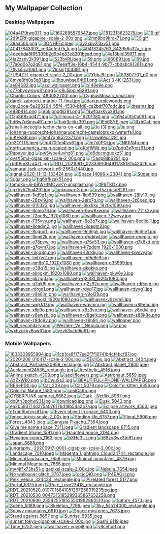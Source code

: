 ## My Wallpaper Collection
### Desktop Wallpapers

[![04a4l79twg371.jpg](https://raw.githubusercontent.com/ropapermaker/Wallpapers/master/thumbnails/04a4l79twg371.jpg)](https://raw.githubusercontent.com/ropapermaker/Wallpapers/master/papes/04a4l79twg371.jpg)
[![1602895579547.jpeg](https://raw.githubusercontent.com/ropapermaker/Wallpapers/master/thumbnails/1602895579547.jpeg)](https://raw.githubusercontent.com/ropapermaker/Wallpapers/master/papes/1602895579547.jpeg)
[![1612313823275.jpg](https://raw.githubusercontent.com/ropapermaker/Wallpapers/master/thumbnails/1612313823275.jpg)](https://raw.githubusercontent.com/ropapermaker/Wallpapers/master/papes/1612313823275.jpg)
[![19.gif](https://raw.githubusercontent.com/ropapermaker/Wallpapers/master/thumbnails/19.gif)](https://raw.githubusercontent.com/ropapermaker/Wallpapers/master/papes/19.gif)
[![2d9tERf-gigapixel-scale-2_00x.png](https://raw.githubusercontent.com/ropapermaker/Wallpapers/master/thumbnails/2d9tERf-gigapixel-scale-2_00x.png)](https://raw.githubusercontent.com/ropapermaker/Wallpapers/master/papes/2d9tERf-gigapixel-scale-2_00x.png)
[![2mn8bo9krcx71.png](https://raw.githubusercontent.com/ropapermaker/Wallpapers/master/thumbnails/2mn8bo9krcx71.png)](https://raw.githubusercontent.com/ropapermaker/Wallpapers/master/papes/2mn8bo9krcx71.png)
[![30.gif](https://raw.githubusercontent.com/ropapermaker/Wallpapers/master/thumbnails/30.gif)](https://raw.githubusercontent.com/ropapermaker/Wallpapers/master/papes/30.gif)
[![38aa50b.png](https://raw.githubusercontent.com/ropapermaker/Wallpapers/master/thumbnails/38aa50b.png)](https://raw.githubusercontent.com/ropapermaker/Wallpapers/master/papes/38aa50b.png)
[![3ONHFEd.jpeg](https://raw.githubusercontent.com/ropapermaker/Wallpapers/master/thumbnails/3ONHFEd.jpeg)](https://raw.githubusercontent.com/ropapermaker/Wallpapers/master/papes/3ONHFEd.jpeg)
[![3y2xpy2i0xy51.png](https://raw.githubusercontent.com/ropapermaker/Wallpapers/master/thumbnails/3y2xpy2i0xy51.png)](https://raw.githubusercontent.com/ropapermaker/Wallpapers/master/papes/3y2xpy2i0xy51.png)
[![40417843303_ce34efed75_k.jpg](https://raw.githubusercontent.com/ropapermaker/Wallpapers/master/thumbnails/40417843303_ce34efed75_k.jpg)](https://raw.githubusercontent.com/ropapermaker/Wallpapers/master/papes/40417843303_ce34efed75_k.jpg)
[![40418245763_842956a32a_k.jpg](https://raw.githubusercontent.com/ropapermaker/Wallpapers/master/thumbnails/40418245763_842956a32a_k.jpg)](https://raw.githubusercontent.com/ropapermaker/Wallpapers/master/papes/40418245763_842956a32a_k.jpg)
[![4deebda8f65309b2d9b4e83c8201bead.png](https://raw.githubusercontent.com/ropapermaker/Wallpapers/master/thumbnails/4deebda8f65309b2d9b4e83c8201bead.png)](https://raw.githubusercontent.com/ropapermaker/Wallpapers/master/papes/4deebda8f65309b2d9b4e83c8201bead.png)
[![4e13bjpl39971.png](https://raw.githubusercontent.com/ropapermaker/Wallpapers/master/thumbnails/4e13bjpl39971.png)](https://raw.githubusercontent.com/ropapermaker/Wallpapers/master/papes/4e13bjpl39971.png)
[![4la2zznv3k391.jpg](https://raw.githubusercontent.com/ropapermaker/Wallpapers/master/thumbnails/4la2zznv3k391.jpg)](https://raw.githubusercontent.com/ropapermaker/Wallpapers/master/papes/4la2zznv3k391.jpg)
[![523bvRl.jpeg](https://raw.githubusercontent.com/ropapermaker/Wallpapers/master/thumbnails/523bvRl.jpeg)](https://raw.githubusercontent.com/ropapermaker/Wallpapers/master/papes/523bvRl.jpeg)
[![59.png](https://raw.githubusercontent.com/ropapermaker/Wallpapers/master/thumbnails/59.png)](https://raw.githubusercontent.com/ropapermaker/Wallpapers/master/papes/59.png)
[![660691.jpg](https://raw.githubusercontent.com/ropapermaker/Wallpapers/master/thumbnails/660691.jpg)](https://raw.githubusercontent.com/ropapermaker/Wallpapers/master/papes/660691.jpg)
[![69.jpg](https://raw.githubusercontent.com/ropapermaker/Wallpapers/master/thumbnails/69.jpg)](https://raw.githubusercontent.com/ropapermaker/Wallpapers/master/papes/69.jpg)
[![77a6q0o7g2q81.png](https://raw.githubusercontent.com/ropapermaker/Wallpapers/master/thumbnails/77a6q0o7g2q81.png)](https://raw.githubusercontent.com/ropapermaker/Wallpapers/master/papes/77a6q0o7g2q81.png)
[![7eeaff3e-16b4-4544-9b77-cbdabc61361a.png](https://raw.githubusercontent.com/ropapermaker/Wallpapers/master/thumbnails/7eeaff3e-16b4-4544-9b77-cbdabc61361a.png)](https://raw.githubusercontent.com/ropapermaker/Wallpapers/master/papes/7eeaff3e-16b4-4544-9b77-cbdabc61361a.png)
[![7flyki5ca1061.png](https://raw.githubusercontent.com/ropapermaker/Wallpapers/master/thumbnails/7flyki5ca1061.png)](https://raw.githubusercontent.com/ropapermaker/Wallpapers/master/papes/7flyki5ca1061.png)
[![7lnsnj1104391.jpg](https://raw.githubusercontent.com/ropapermaker/Wallpapers/master/thumbnails/7lnsnj1104391.jpg)](https://raw.githubusercontent.com/ropapermaker/Wallpapers/master/papes/7lnsnj1104391.jpg)
[![7US4Z7f-gigapixel-scale-2_00x.jpg](https://raw.githubusercontent.com/ropapermaker/Wallpapers/master/thumbnails/7US4Z7f-gigapixel-scale-2_00x.jpg)](https://raw.githubusercontent.com/ropapermaker/Wallpapers/master/papes/7US4Z7f-gigapixel-scale-2_00x.jpg)
[![7YbbJ8f.png](https://raw.githubusercontent.com/ropapermaker/Wallpapers/master/thumbnails/7YbbJ8f.png)](https://raw.githubusercontent.com/ropapermaker/Wallpapers/master/papes/7YbbJ8f.png)
[![83807701_p0.png](https://raw.githubusercontent.com/ropapermaker/Wallpapers/master/thumbnails/83807701_p0.png)](https://raw.githubusercontent.com/ropapermaker/Wallpapers/master/papes/83807701_p0.png)
[![8mve8fn0s3q81.jpg](https://raw.githubusercontent.com/ropapermaker/Wallpapers/master/thumbnails/8mve8fn0s3q81.jpg)](https://raw.githubusercontent.com/ropapermaker/Wallpapers/master/papes/8mve8fn0s3q81.jpg)
[![8tquwbse64t61.png](https://raw.githubusercontent.com/ropapermaker/Wallpapers/master/thumbnails/8tquwbse64t61.png)](https://raw.githubusercontent.com/ropapermaker/Wallpapers/master/papes/8tquwbse64t61.png)
[![Act 3 4K (263).jpg](https://raw.githubusercontent.com/ropapermaker/Wallpapers/master/thumbnails/Act%203%204K%20(263).jpg)](https://raw.githubusercontent.com/ropapermaker/Wallpapers/master/papes/Act%203%204K%20(263).jpg)
[![ae84682.jpg](https://raw.githubusercontent.com/ropapermaker/Wallpapers/master/thumbnails/ae84682.jpg)](https://raw.githubusercontent.com/ropapermaker/Wallpapers/master/papes/ae84682.jpg)
[![asciiwallpaper.png](https://raw.githubusercontent.com/ropapermaker/Wallpapers/master/thumbnails/asciiwallpaper.png)](https://raw.githubusercontent.com/ropapermaker/Wallpapers/master/papes/asciiwallpaper.png)
[![b148e9e.png](https://raw.githubusercontent.com/ropapermaker/Wallpapers/master/thumbnails/b148e9e.png)](https://raw.githubusercontent.com/ropapermaker/Wallpapers/master/papes/b148e9e.png)
[![c77obvgwswp81.png](https://raw.githubusercontent.com/ropapermaker/Wallpapers/master/thumbnails/c77obvgwswp81.png)](https://raw.githubusercontent.com/ropapermaker/Wallpapers/master/papes/c77obvgwswp81.png)
[![c9u5jpple8291.png](https://raw.githubusercontent.com/ropapermaker/Wallpapers/master/thumbnails/c9u5jpple8291.png)](https://raw.githubusercontent.com/ropapermaker/Wallpapers/master/papes/c9u5jpple8291.png)
[![Chaotic Colors [4800X2700].png](https://raw.githubusercontent.com/ropapermaker/Wallpapers/master/thumbnails/Chaotic%20Colors%20[4800X2700].png)](https://raw.githubusercontent.com/ropapermaker/Wallpapers/master/papes/Chaotic%20Colors%20[4800X2700].png)
[![CygnusMosaic_small.jpg](https://raw.githubusercontent.com/ropapermaker/Wallpapers/master/thumbnails/CygnusMosaic_small.jpg)](https://raw.githubusercontent.com/ropapermaker/Wallpapers/master/papes/CygnusMosaic_small.jpg)
[![darek-zabrocki-marine-11-final.jpg](https://raw.githubusercontent.com/ropapermaker/Wallpapers/master/thumbnails/darek-zabrocki-marine-11-final.jpg)](https://raw.githubusercontent.com/ropapermaker/Wallpapers/master/papes/darek-zabrocki-marine-11-final.jpg)
[![darkpurplewoods.png](https://raw.githubusercontent.com/ropapermaker/Wallpapers/master/thumbnails/darkpurplewoods.png)](https://raw.githubusercontent.com/ropapermaker/Wallpapers/master/papes/darkpurplewoods.png)
[![deu2ooa-5e293294-55f4-4530-bfd8-ca2bdf707cdc.jpg](https://raw.githubusercontent.com/ropapermaker/Wallpapers/master/thumbnails/deu2ooa-5e293294-55f4-4530-bfd8-ca2bdf707cdc.jpg)](https://raw.githubusercontent.com/ropapermaker/Wallpapers/master/papes/deu2ooa-5e293294-55f4-4530-bfd8-ca2bdf707cdc.jpg)
[![dreams.jpg](https://raw.githubusercontent.com/ropapermaker/Wallpapers/master/thumbnails/dreams.jpg)](https://raw.githubusercontent.com/ropapermaker/Wallpapers/master/papes/dreams.jpg)
[![e93b414.png](https://raw.githubusercontent.com/ropapermaker/Wallpapers/master/thumbnails/e93b414.png)](https://raw.githubusercontent.com/ropapermaker/Wallpapers/master/papes/e93b414.png)
[![ebkjbngdlj291.png](https://raw.githubusercontent.com/ropapermaker/Wallpapers/master/thumbnails/ebkjbngdlj291.png)](https://raw.githubusercontent.com/ropapermaker/Wallpapers/master/papes/ebkjbngdlj291.png)
[![f4wfqaxkybz81.jpg](https://raw.githubusercontent.com/ropapermaker/Wallpapers/master/thumbnails/f4wfqaxkybz81.jpg)](https://raw.githubusercontent.com/ropapermaker/Wallpapers/master/papes/f4wfqaxkybz81.jpg)
[![ffzp868xud471.jpg](https://raw.githubusercontent.com/ropapermaker/Wallpapers/master/thumbnails/ffzp868xud471.jpg)](https://raw.githubusercontent.com/ropapermaker/Wallpapers/master/papes/ffzp868xud471.jpg)
[![full-moon-4-19201080.png](https://raw.githubusercontent.com/ropapermaker/Wallpapers/master/thumbnails/full-moon-4-19201080.png)](https://raw.githubusercontent.com/ropapermaker/Wallpapers/master/papes/full-moon-4-19201080.png)
[![h9j4u0t50a091.png](https://raw.githubusercontent.com/ropapermaker/Wallpapers/master/thumbnails/h9j4u0t50a091.png)](https://raw.githubusercontent.com/ropapermaker/Wallpapers/master/papes/h9j4u0t50a091.png)
[![hd6w7c6mrs491.png](https://raw.githubusercontent.com/ropapermaker/Wallpapers/master/thumbnails/hd6w7c6mrs491.png)](https://raw.githubusercontent.com/ropapermaker/Wallpapers/master/papes/hd6w7c6mrs491.png)
[![hujr3cjjkz391.png](https://raw.githubusercontent.com/ropapermaker/Wallpapers/master/thumbnails/hujr3cjjkz391.png)](https://raw.githubusercontent.com/ropapermaker/Wallpapers/master/papes/hujr3cjjkz391.png)
[![IEn6SYE.jpeg](https://raw.githubusercontent.com/ropapermaker/Wallpapers/master/thumbnails/IEn6SYE.jpeg)](https://raw.githubusercontent.com/ropapermaker/Wallpapers/master/papes/IEn6SYE.jpeg)
[![IRxhCaf.jpeg](https://raw.githubusercontent.com/ropapermaker/Wallpapers/master/thumbnails/IRxhCaf.jpeg)](https://raw.githubusercontent.com/ropapermaker/Wallpapers/master/papes/IRxhCaf.jpeg)
[![ismail-inceoglu-technicians-on-call.jpg](https://raw.githubusercontent.com/ropapermaker/Wallpapers/master/thumbnails/ismail-inceoglu-technicians-on-call.jpg)](https://raw.githubusercontent.com/ropapermaker/Wallpapers/master/papes/ismail-inceoglu-technicians-on-call.jpg)
[![iu (3).png](https://raw.githubusercontent.com/ropapermaker/Wallpapers/master/thumbnails/iu%20(3).png)](https://raw.githubusercontent.com/ropapermaker/Wallpapers/master/papes/iu%20(3).png)
[![iu.png](https://raw.githubusercontent.com/ropapermaker/Wallpapers/master/thumbnails/iu.png)](https://raw.githubusercontent.com/ropapermaker/Wallpapers/master/papes/iu.png)
[![johanna-rupprecht-johannarupprecht-castelobruxo-waterfall.jpg](https://raw.githubusercontent.com/ropapermaker/Wallpapers/master/thumbnails/johanna-rupprecht-johannarupprecht-castelobruxo-waterfall.jpg)](https://raw.githubusercontent.com/ropapermaker/Wallpapers/master/papes/johanna-rupprecht-johannarupprecht-castelobruxo-waterfall.jpg)
[![juKHsSB.png](https://raw.githubusercontent.com/ropapermaker/Wallpapers/master/thumbnails/juKHsSB.png)](https://raw.githubusercontent.com/ropapermaker/Wallpapers/master/papes/juKHsSB.png)
[![lm47qn852z371.png](https://raw.githubusercontent.com/ropapermaker/Wallpapers/master/thumbnails/lm47qn852z371.png)](https://raw.githubusercontent.com/ropapermaker/Wallpapers/master/papes/lm47qn852z371.png)
[![lshw69icslz81.jpg](https://raw.githubusercontent.com/ropapermaker/Wallpapers/master/thumbnails/lshw69icslz81.jpg)](https://raw.githubusercontent.com/ropapermaker/Wallpapers/master/papes/lshw69icslz81.jpg)
[![m3O1fT5.jpeg](https://raw.githubusercontent.com/ropapermaker/Wallpapers/master/thumbnails/m3O1fT5.jpeg)](https://raw.githubusercontent.com/ropapermaker/Wallpapers/master/papes/m3O1fT5.jpeg)
[![m470ifm4lvv61.jpg](https://raw.githubusercontent.com/ropapermaker/Wallpapers/master/thumbnails/m470ifm4lvv61.jpg)](https://raw.githubusercontent.com/ropapermaker/Wallpapers/master/papes/m470ifm4lvv61.jpg)
[![m7x0PQj.jpg](https://raw.githubusercontent.com/ropapermaker/Wallpapers/master/thumbnails/m7x0PQj.jpg)](https://raw.githubusercontent.com/ropapermaker/Wallpapers/master/papes/m7x0PQj.jpg)
[![NKfIN4p.png](https://raw.githubusercontent.com/ropapermaker/Wallpapers/master/thumbnails/NKfIN4p.png)](https://raw.githubusercontent.com/ropapermaker/Wallpapers/master/papes/NKfIN4p.png)
[![north_america_main-scaled.jpg](https://raw.githubusercontent.com/ropapermaker/Wallpapers/master/thumbnails/north_america_main-scaled.jpg)](https://raw.githubusercontent.com/ropapermaker/Wallpapers/master/papes/north_america_main-scaled.jpg)
[![oKofWWr.jpg](https://raw.githubusercontent.com/ropapermaker/Wallpapers/master/thumbnails/oKofWWr.jpg)](https://raw.githubusercontent.com/ropapermaker/Wallpapers/master/papes/oKofWWr.jpg)
[![p7pdp3y7gcz51.png](https://raw.githubusercontent.com/ropapermaker/Wallpapers/master/thumbnails/p7pdp3y7gcz51.png)](https://raw.githubusercontent.com/ropapermaker/Wallpapers/master/papes/p7pdp3y7gcz51.png)
[![Papaver.jpg](https://raw.githubusercontent.com/ropapermaker/Wallpapers/master/thumbnails/Papaver.jpg)](https://raw.githubusercontent.com/ropapermaker/Wallpapers/master/papes/Papaver.jpg)
[![pw5wbe4uvhz81.png](https://raw.githubusercontent.com/ropapermaker/Wallpapers/master/thumbnails/pw5wbe4uvhz81.png)](https://raw.githubusercontent.com/ropapermaker/Wallpapers/master/papes/pw5wbe4uvhz81.png)
[![q6docmgudxz51.jpg](https://raw.githubusercontent.com/ropapermaker/Wallpapers/master/thumbnails/q6docmgudxz51.jpg)](https://raw.githubusercontent.com/ropapermaker/Wallpapers/master/papes/q6docmgudxz51.jpg)
[![qvsX5mJ-gigapixel-scale-2_00x.png](https://raw.githubusercontent.com/ropapermaker/Wallpapers/master/thumbnails/qvsX5mJ-gigapixel-scale-2_00x.png)](https://raw.githubusercontent.com/ropapermaker/Wallpapers/master/papes/qvsX5mJ-gigapixel-scale-2_00x.png)
[![r5adp8ilb6291.jpg](https://raw.githubusercontent.com/ropapermaker/Wallpapers/master/thumbnails/r5adp8ilb6291.jpg)](https://raw.githubusercontent.com/ropapermaker/Wallpapers/master/papes/r5adp8ilb6291.jpg)
[![rb6f8m3fzd471.jpg](https://raw.githubusercontent.com/ropapermaker/Wallpapers/master/thumbnails/rb6f8m3fzd471.jpg)](https://raw.githubusercontent.com/ropapermaker/Wallpapers/master/papes/rb6f8m3fzd471.jpg)
[![RDT_20210917_0233391064611785181542426.png](https://raw.githubusercontent.com/ropapermaker/Wallpapers/master/thumbnails/RDT_20210917_0233391064611785181542426.png)](https://raw.githubusercontent.com/ropapermaker/Wallpapers/master/papes/RDT_20210917_0233391064611785181542426.png)
[![samurai-jack-artwork-n6-2560x1440.jpg](https://raw.githubusercontent.com/ropapermaker/Wallpapers/master/thumbnails/samurai-jack-artwork-n6-2560x1440.jpg)](https://raw.githubusercontent.com/ropapermaker/Wallpapers/master/papes/samurai-jack-artwork-n6-2560x1440.jpg)
[![signal-2020-11-13-133424.png](https://raw.githubusercontent.com/ropapermaker/Wallpapers/master/thumbnails/signal-2020-11-13-133424.png)](https://raw.githubusercontent.com/ropapermaker/Wallpapers/master/papes/signal-2020-11-13-133424.png)
[![Space [4096 x 2304].png](https://raw.githubusercontent.com/ropapermaker/Wallpapers/master/thumbnails/Space%20[4096%20x%202304].png)](https://raw.githubusercontent.com/ropapermaker/Wallpapers/master/papes/Space%20[4096%20x%202304].png)
[![Sugar.jpg](https://raw.githubusercontent.com/ropapermaker/Wallpapers/master/thumbnails/Sugar.jpg)](https://raw.githubusercontent.com/ropapermaker/Wallpapers/master/papes/Sugar.jpg)
[![Sugar.png](https://raw.githubusercontent.com/ropapermaker/Wallpapers/master/thumbnails/Sugar.png)](https://raw.githubusercontent.com/ropapermaker/Wallpapers/master/papes/Sugar.png)
[![tlq6lrfkzak51.png](https://raw.githubusercontent.com/ropapermaker/Wallpapers/master/thumbnails/tlq6lrfkzak51.png)](https://raw.githubusercontent.com/ropapermaker/Wallpapers/master/papes/tlq6lrfkzak51.png)
[![tomoko-uji-bBWHtMOvxKY-unsplash.jpg](https://raw.githubusercontent.com/ropapermaker/Wallpapers/master/thumbnails/tomoko-uji-bBWHtMOvxKY-unsplash.jpg)](https://raw.githubusercontent.com/ropapermaker/Wallpapers/master/papes/tomoko-uji-bBWHtMOvxKY-unsplash.jpg)
[![tP9TKDx.png](https://raw.githubusercontent.com/ropapermaker/Wallpapers/master/thumbnails/tP9TKDx.png)](https://raw.githubusercontent.com/ropapermaker/Wallpapers/master/papes/tP9TKDx.png)
[![ug7hy525o4291.jpg](https://raw.githubusercontent.com/ropapermaker/Wallpapers/master/thumbnails/ug7hy525o4291.jpg)](https://raw.githubusercontent.com/ropapermaker/Wallpapers/master/papes/ug7hy525o4291.jpg)
[![unknown-3.png](https://raw.githubusercontent.com/ropapermaker/Wallpapers/master/thumbnails/unknown-3.png)](https://raw.githubusercontent.com/ropapermaker/Wallpapers/master/papes/unknown-3.png)
[![uyf5zxmsd8291.jpg](https://raw.githubusercontent.com/ropapermaker/Wallpapers/master/thumbnails/uyf5zxmsd8291.jpg)](https://raw.githubusercontent.com/ropapermaker/Wallpapers/master/papes/uyf5zxmsd8291.jpg)
[![wallhaven-1kd9g1.jpg](https://raw.githubusercontent.com/ropapermaker/Wallpapers/master/thumbnails/wallhaven-1kd9g1.jpg)](https://raw.githubusercontent.com/ropapermaker/Wallpapers/master/papes/wallhaven-1kd9g1.jpg)
[![wallhaven-1kp539.png](https://raw.githubusercontent.com/ropapermaker/Wallpapers/master/thumbnails/wallhaven-1kp539.png)](https://raw.githubusercontent.com/ropapermaker/Wallpapers/master/papes/wallhaven-1kp539.png)
[![wallhaven-28ly19.jpg](https://raw.githubusercontent.com/ropapermaker/Wallpapers/master/thumbnails/wallhaven-28ly19.jpg)](https://raw.githubusercontent.com/ropapermaker/Wallpapers/master/papes/wallhaven-28ly19.jpg)
[![wallhaven-28zyl9.jpg](https://raw.githubusercontent.com/ropapermaker/Wallpapers/master/thumbnails/wallhaven-28zyl9.jpg)](https://raw.githubusercontent.com/ropapermaker/Wallpapers/master/papes/wallhaven-28zyl9.jpg)
[![wallhaven-2ero7g.jpg](https://raw.githubusercontent.com/ropapermaker/Wallpapers/master/thumbnails/wallhaven-2ero7g.jpg)](https://raw.githubusercontent.com/ropapermaker/Wallpapers/master/papes/wallhaven-2ero7g.jpg)
[![wallhaven-3z6ped.jpg](https://raw.githubusercontent.com/ropapermaker/Wallpapers/master/thumbnails/wallhaven-3z6ped.jpg)](https://raw.githubusercontent.com/ropapermaker/Wallpapers/master/papes/wallhaven-3z6ped.jpg)
[![wallhaven-610323.jpg](https://raw.githubusercontent.com/ropapermaker/Wallpapers/master/thumbnails/wallhaven-610323.jpg)](https://raw.githubusercontent.com/ropapermaker/Wallpapers/master/papes/wallhaven-610323.jpg)
[![wallhaven-6kx9kq_1920x1080.png](https://raw.githubusercontent.com/ropapermaker/Wallpapers/master/thumbnails/wallhaven-6kx9kq_1920x1080.png)](https://raw.githubusercontent.com/ropapermaker/Wallpapers/master/papes/wallhaven-6kx9kq_1920x1080.png)
[![wallhaven-6omo76.jpg](https://raw.githubusercontent.com/ropapermaker/Wallpapers/master/thumbnails/wallhaven-6omo76.jpg)](https://raw.githubusercontent.com/ropapermaker/Wallpapers/master/papes/wallhaven-6omo76.jpg)
[![wallhaven-6ow9xw.jpg](https://raw.githubusercontent.com/ropapermaker/Wallpapers/master/thumbnails/wallhaven-6ow9xw.jpg)](https://raw.githubusercontent.com/ropapermaker/Wallpapers/master/papes/wallhaven-6ow9xw.jpg)
[![wallhaven-721k2y.jpg](https://raw.githubusercontent.com/ropapermaker/Wallpapers/master/thumbnails/wallhaven-721k2y.jpg)](https://raw.githubusercontent.com/ropapermaker/Wallpapers/master/papes/wallhaven-721k2y.jpg)
[![wallhaven-72pe8v_1920x1080.png](https://raw.githubusercontent.com/ropapermaker/Wallpapers/master/thumbnails/wallhaven-72pe8v_1920x1080.png)](https://raw.githubusercontent.com/ropapermaker/Wallpapers/master/papes/wallhaven-72pe8v_1920x1080.png)
[![wallhaven-72weyy.jpg](https://raw.githubusercontent.com/ropapermaker/Wallpapers/master/thumbnails/wallhaven-72weyy.jpg)](https://raw.githubusercontent.com/ropapermaker/Wallpapers/master/papes/wallhaven-72weyy.jpg)
[![wallhaven-735vvy.png](https://raw.githubusercontent.com/ropapermaker/Wallpapers/master/thumbnails/wallhaven-735vvy.png)](https://raw.githubusercontent.com/ropapermaker/Wallpapers/master/papes/wallhaven-735vvy.png)
[![wallhaven-8o3o7k.jpg](https://raw.githubusercontent.com/ropapermaker/Wallpapers/master/thumbnails/wallhaven-8o3o7k.jpg)](https://raw.githubusercontent.com/ropapermaker/Wallpapers/master/papes/wallhaven-8o3o7k.jpg)
[![wallhaven-8odljo_1.jpg](https://raw.githubusercontent.com/ropapermaker/Wallpapers/master/thumbnails/wallhaven-8odljo_1.jpg)](https://raw.githubusercontent.com/ropapermaker/Wallpapers/master/papes/wallhaven-8odljo_1.jpg)
[![wallhaven-8oedm2.jpg](https://raw.githubusercontent.com/ropapermaker/Wallpapers/master/thumbnails/wallhaven-8oedm2.jpg)](https://raw.githubusercontent.com/ropapermaker/Wallpapers/master/papes/wallhaven-8oedm2.jpg)
[![wallhaven-8oegm2.jpg](https://raw.githubusercontent.com/ropapermaker/Wallpapers/master/thumbnails/wallhaven-8oegm2.jpg)](https://raw.githubusercontent.com/ropapermaker/Wallpapers/master/papes/wallhaven-8oegm2.jpg)
[![wallhaven-8ogod1.jpg](https://raw.githubusercontent.com/ropapermaker/Wallpapers/master/thumbnails/wallhaven-8ogod1.jpg)](https://raw.githubusercontent.com/ropapermaker/Wallpapers/master/papes/wallhaven-8ogod1.jpg)
[![wallhaven-9m9lgk.jpg](https://raw.githubusercontent.com/ropapermaker/Wallpapers/master/thumbnails/wallhaven-9m9lgk.jpg)](https://raw.githubusercontent.com/ropapermaker/Wallpapers/master/papes/wallhaven-9m9lgk.jpg)
[![wallhaven-9m9lv1.jpg](https://raw.githubusercontent.com/ropapermaker/Wallpapers/master/thumbnails/wallhaven-9m9lv1.jpg)](https://raw.githubusercontent.com/ropapermaker/Wallpapers/master/papes/wallhaven-9m9lv1.jpg)
[![wallhaven-9mel2k.png](https://raw.githubusercontent.com/ropapermaker/Wallpapers/master/thumbnails/wallhaven-9mel2k.png)](https://raw.githubusercontent.com/ropapermaker/Wallpapers/master/papes/wallhaven-9mel2k.png)
[![wallhaven-dpddwl.jpg](https://raw.githubusercontent.com/ropapermaker/Wallpapers/master/thumbnails/wallhaven-dpddwl.jpg)](https://raw.githubusercontent.com/ropapermaker/Wallpapers/master/papes/wallhaven-dpddwl.jpg)
[![wallhaven-dpepjo.jpg](https://raw.githubusercontent.com/ropapermaker/Wallpapers/master/thumbnails/wallhaven-dpepjo.jpg)](https://raw.githubusercontent.com/ropapermaker/Wallpapers/master/papes/wallhaven-dpepjo.jpg)
[![wallhaven-e78pvw.jpg](https://raw.githubusercontent.com/ropapermaker/Wallpapers/master/thumbnails/wallhaven-e78pvw.jpg)](https://raw.githubusercontent.com/ropapermaker/Wallpapers/master/papes/wallhaven-e78pvw.jpg)
[![wallhaven-g75x53.jpg](https://raw.githubusercontent.com/ropapermaker/Wallpapers/master/thumbnails/wallhaven-g75x53.jpg)](https://raw.githubusercontent.com/ropapermaker/Wallpapers/master/papes/wallhaven-g75x53.jpg)
[![wallhaven-g7k6xd.png](https://raw.githubusercontent.com/ropapermaker/Wallpapers/master/thumbnails/wallhaven-g7k6xd.png)](https://raw.githubusercontent.com/ropapermaker/Wallpapers/master/papes/wallhaven-g7k6xd.png)
[![wallhaven-g7qvm7.jpg](https://raw.githubusercontent.com/ropapermaker/Wallpapers/master/thumbnails/wallhaven-g7qvm7.jpg)](https://raw.githubusercontent.com/ropapermaker/Wallpapers/master/papes/wallhaven-g7qvm7.jpg)
[![wallhaven-k7zdqm_1920x1080.png](https://raw.githubusercontent.com/ropapermaker/Wallpapers/master/thumbnails/wallhaven-k7zdqm_1920x1080.png)](https://raw.githubusercontent.com/ropapermaker/Wallpapers/master/papes/wallhaven-k7zdqm_1920x1080.png)
[![wallhaven-l3qq8q.png](https://raw.githubusercontent.com/ropapermaker/Wallpapers/master/thumbnails/wallhaven-l3qq8q.png)](https://raw.githubusercontent.com/ropapermaker/Wallpapers/master/papes/wallhaven-l3qq8q.png)
[![wallhaven-l3rrdy.jpg](https://raw.githubusercontent.com/ropapermaker/Wallpapers/master/thumbnails/wallhaven-l3rrdy.jpg)](https://raw.githubusercontent.com/ropapermaker/Wallpapers/master/papes/wallhaven-l3rrdy.jpg)
[![wallhaven-l3wjvy.jpg](https://raw.githubusercontent.com/ropapermaker/Wallpapers/master/thumbnails/wallhaven-l3wjvy.jpg)](https://raw.githubusercontent.com/ropapermaker/Wallpapers/master/papes/wallhaven-l3wjvy.jpg)
[![wallhaven-lml7w2.png](https://raw.githubusercontent.com/ropapermaker/Wallpapers/master/thumbnails/wallhaven-lml7w2.png)](https://raw.githubusercontent.com/ropapermaker/Wallpapers/master/papes/wallhaven-lml7w2.png)
[![wallhaven-m9o9e9.jpg](https://raw.githubusercontent.com/ropapermaker/Wallpapers/master/thumbnails/wallhaven-m9o9e9.jpg)](https://raw.githubusercontent.com/ropapermaker/Wallpapers/master/papes/wallhaven-m9o9e9.jpg)
[![wallhaven-nm8p10_1920x1080.png](https://raw.githubusercontent.com/ropapermaker/Wallpapers/master/thumbnails/wallhaven-nm8p10_1920x1080.png)](https://raw.githubusercontent.com/ropapermaker/Wallpapers/master/papes/wallhaven-nm8p10_1920x1080.png)
[![wallhaven-o35599.jpg](https://raw.githubusercontent.com/ropapermaker/Wallpapers/master/thumbnails/wallhaven-o35599.jpg)](https://raw.githubusercontent.com/ropapermaker/Wallpapers/master/papes/wallhaven-o35599.jpg)
[![wallhaven-o38q15.jpg](https://raw.githubusercontent.com/ropapermaker/Wallpapers/master/thumbnails/wallhaven-o38q15.jpg)](https://raw.githubusercontent.com/ropapermaker/Wallpapers/master/papes/wallhaven-o38q15.jpg)
[![wallhaven-pkgkkp.png](https://raw.githubusercontent.com/ropapermaker/Wallpapers/master/thumbnails/wallhaven-pkgkkp.png)](https://raw.githubusercontent.com/ropapermaker/Wallpapers/master/papes/wallhaven-pkgkkp.png)
[![wallhaven-pkogxm_1920x1080.png](https://raw.githubusercontent.com/ropapermaker/Wallpapers/master/thumbnails/wallhaven-pkogxm_1920x1080.png)](https://raw.githubusercontent.com/ropapermaker/Wallpapers/master/papes/wallhaven-pkogxm_1920x1080.png)
[![wallhaven-pkw6y3.jpg](https://raw.githubusercontent.com/ropapermaker/Wallpapers/master/thumbnails/wallhaven-pkw6y3.jpg)](https://raw.githubusercontent.com/ropapermaker/Wallpapers/master/papes/wallhaven-pkw6y3.jpg)
[![wallhaven-pkzjg3.jpg](https://raw.githubusercontent.com/ropapermaker/Wallpapers/master/thumbnails/wallhaven-pkzjg3.jpg)](https://raw.githubusercontent.com/ropapermaker/Wallpapers/master/papes/wallhaven-pkzjg3.jpg)
[![wallhaven-q2l83l_1920x1080.png](https://raw.githubusercontent.com/ropapermaker/Wallpapers/master/thumbnails/wallhaven-q2l83l_1920x1080.png)](https://raw.githubusercontent.com/ropapermaker/Wallpapers/master/papes/wallhaven-q2l83l_1920x1080.png)
[![wallhaven-q2qk6l.png](https://raw.githubusercontent.com/ropapermaker/Wallpapers/master/thumbnails/wallhaven-q2qk6l.png)](https://raw.githubusercontent.com/ropapermaker/Wallpapers/master/papes/wallhaven-q2qk6l.png)
[![wallhaven-q2z92q.png](https://raw.githubusercontent.com/ropapermaker/Wallpapers/master/thumbnails/wallhaven-q2z92q.png)](https://raw.githubusercontent.com/ropapermaker/Wallpapers/master/papes/wallhaven-q2z92q.png)
[![wallhaven-rdj5em.jpg](https://raw.githubusercontent.com/ropapermaker/Wallpapers/master/thumbnails/wallhaven-rdj5em.jpg)](https://raw.githubusercontent.com/ropapermaker/Wallpapers/master/papes/wallhaven-rdj5em.jpg)
[![wallhaven-rdrgo1.png](https://raw.githubusercontent.com/ropapermaker/Wallpapers/master/thumbnails/wallhaven-rdrgo1.png)](https://raw.githubusercontent.com/ropapermaker/Wallpapers/master/papes/wallhaven-rdrgo1.png)
[![wallhaven-rdyp17.jpg](https://raw.githubusercontent.com/ropapermaker/Wallpapers/master/thumbnails/wallhaven-rdyp17.jpg)](https://raw.githubusercontent.com/ropapermaker/Wallpapers/master/papes/wallhaven-rdyp17.jpg)
[![wallhaven-rdyyg1.jpg](https://raw.githubusercontent.com/ropapermaker/Wallpapers/master/thumbnails/wallhaven-rdyyg1.jpg)](https://raw.githubusercontent.com/ropapermaker/Wallpapers/master/papes/wallhaven-rdyyg1.jpg)
[![wallhaven-v9e8jm.png](https://raw.githubusercontent.com/ropapermaker/Wallpapers/master/thumbnails/wallhaven-v9e8jm.png)](https://raw.githubusercontent.com/ropapermaker/Wallpapers/master/papes/wallhaven-v9e8jm.png)
[![wallhaven-v9ol38.png](https://raw.githubusercontent.com/ropapermaker/Wallpapers/master/thumbnails/wallhaven-v9ol38.png)](https://raw.githubusercontent.com/ropapermaker/Wallpapers/master/papes/wallhaven-v9ol38.png)
[![wallhaven-v9pgj3_1920x1080.png](https://raw.githubusercontent.com/ropapermaker/Wallpapers/master/thumbnails/wallhaven-v9pgj3_1920x1080.png)](https://raw.githubusercontent.com/ropapermaker/Wallpapers/master/papes/wallhaven-v9pgj3_1920x1080.png)
[![wallhaven-v9zvm5.jpg](https://raw.githubusercontent.com/ropapermaker/Wallpapers/master/thumbnails/wallhaven-v9zvm5.jpg)](https://raw.githubusercontent.com/ropapermaker/Wallpapers/master/papes/wallhaven-v9zvm5.jpg)
[![wallhaven-wqkk17.jpg](https://raw.githubusercontent.com/ropapermaker/Wallpapers/master/thumbnails/wallhaven-wqkk17.jpg)](https://raw.githubusercontent.com/ropapermaker/Wallpapers/master/papes/wallhaven-wqkk17.jpg)
[![wallhaven-wqvmrx.jpg](https://raw.githubusercontent.com/ropapermaker/Wallpapers/master/thumbnails/wallhaven-wqvmrx.jpg)](https://raw.githubusercontent.com/ropapermaker/Wallpapers/master/papes/wallhaven-wqvmrx.jpg)
[![wallhaven-x89e5d.jpg](https://raw.githubusercontent.com/ropapermaker/Wallpapers/master/thumbnails/wallhaven-x89e5d.jpg)](https://raw.githubusercontent.com/ropapermaker/Wallpapers/master/papes/wallhaven-x89e5d.jpg)
[![wallhaven-x8jj9o.png](https://raw.githubusercontent.com/ropapermaker/Wallpapers/master/thumbnails/wallhaven-x8jj9o.png)](https://raw.githubusercontent.com/ropapermaker/Wallpapers/master/papes/wallhaven-x8jj9o.png)
[![wallhaven-x8z3vo.png](https://raw.githubusercontent.com/ropapermaker/Wallpapers/master/thumbnails/wallhaven-x8z3vo.png)](https://raw.githubusercontent.com/ropapermaker/Wallpapers/master/papes/wallhaven-x8z3vo.png)
[![wallhaven-y8edvl.jpg](https://raw.githubusercontent.com/ropapermaker/Wallpapers/master/thumbnails/wallhaven-y8edvl.jpg)](https://raw.githubusercontent.com/ropapermaker/Wallpapers/master/papes/wallhaven-y8edvl.jpg)
[![wallhaven-y8ewzk.jpg](https://raw.githubusercontent.com/ropapermaker/Wallpapers/master/thumbnails/wallhaven-y8ewzk.jpg)](https://raw.githubusercontent.com/ropapermaker/Wallpapers/master/papes/wallhaven-y8ewzk.jpg)
[![wallhaven-y8gelk.png](https://raw.githubusercontent.com/ropapermaker/Wallpapers/master/thumbnails/wallhaven-y8gelk.png)](https://raw.githubusercontent.com/ropapermaker/Wallpapers/master/papes/wallhaven-y8gelk.png)
[![wallhaven-z86k8o.png](https://raw.githubusercontent.com/ropapermaker/Wallpapers/master/thumbnails/wallhaven-z86k8o.png)](https://raw.githubusercontent.com/ropapermaker/Wallpapers/master/papes/wallhaven-z86k8o.png)
[![wallhaven-z8dg9y.png](https://raw.githubusercontent.com/ropapermaker/Wallpapers/master/thumbnails/wallhaven-z8dg9y.png)](https://raw.githubusercontent.com/ropapermaker/Wallpapers/master/papes/wallhaven-z8dg9y.png)
[![wallhaven-z8p9rj.jpg](https://raw.githubusercontent.com/ropapermaker/Wallpapers/master/thumbnails/wallhaven-z8p9rj.jpg)](https://raw.githubusercontent.com/ropapermaker/Wallpapers/master/papes/wallhaven-z8p9rj.jpg)
[![wallpaper.png](https://raw.githubusercontent.com/ropapermaker/Wallpapers/master/thumbnails/wallpaper.png)](https://raw.githubusercontent.com/ropapermaker/Wallpapers/master/papes/wallpaper.png)
[![wall_secondary.png](https://raw.githubusercontent.com/ropapermaker/Wallpapers/master/thumbnails/wall_secondary.png)](https://raw.githubusercontent.com/ropapermaker/Wallpapers/master/papes/wall_secondary.png)
[![Western_Veil_Nebula.png](https://raw.githubusercontent.com/ropapermaker/Wallpapers/master/thumbnails/Western_Veil_Nebula.png)](https://raw.githubusercontent.com/ropapermaker/Wallpapers/master/papes/Western_Veil_Nebula.png)
[![w.png](https://raw.githubusercontent.com/ropapermaker/Wallpapers/master/thumbnails/w.png)](https://raw.githubusercontent.com/ropapermaker/Wallpapers/master/papes/w.png)
[![wxhzokgv8ow61.jpg](https://raw.githubusercontent.com/ropapermaker/Wallpapers/master/thumbnails/wxhzokgv8ow61.jpg)](https://raw.githubusercontent.com/ropapermaker/Wallpapers/master/papes/wxhzokgv8ow61.jpg)
[![yzyh3sab9iu61.jpg](https://raw.githubusercontent.com/ropapermaker/Wallpapers/master/thumbnails/yzyh3sab9iu61.jpg)](https://raw.githubusercontent.com/ropapermaker/Wallpapers/master/papes/yzyh3sab9iu61.jpg)

### Mobile Wallpapers

[![1633308955904.jpg](https://raw.githubusercontent.com/ropapermaker/Wallpapers/master/thumbnails/1633308955904.jpg)](https://raw.githubusercontent.com/ropapermaker/Wallpapers/master/mobile/1633308955904.jpg)
[![1cb1ce8f177ee2f7f10741b4cf4bcf97.jpg](https://raw.githubusercontent.com/ropapermaker/Wallpapers/master/thumbnails/1cb1ce8f177ee2f7f10741b4cf4bcf97.jpg)](https://raw.githubusercontent.com/ropapermaker/Wallpapers/master/mobile/1cb1ce8f177ee2f7f10741b4cf4bcf97.jpg)
[![20201208_010417-scale-2_00x.jpg](https://raw.githubusercontent.com/ropapermaker/Wallpapers/master/thumbnails/20201208_010417-scale-2_00x.jpg)](https://raw.githubusercontent.com/ropapermaker/Wallpapers/master/mobile/20201208_010417-scale-2_00x.jpg)
[![5EyllOu.jpg](https://raw.githubusercontent.com/ropapermaker/Wallpapers/master/thumbnails/5EyllOu.jpg)](https://raw.githubusercontent.com/ropapermaker/Wallpapers/master/mobile/5EyllOu.jpg)
[![Abstract_2404.jpeg](https://raw.githubusercontent.com/ropapermaker/Wallpapers/master/thumbnails/Abstract_2404.jpeg)](https://raw.githubusercontent.com/ropapermaker/Wallpapers/master/mobile/Abstract_2404.jpeg)
[![Abstract_Particles20959_rectangle.jpg](https://raw.githubusercontent.com/ropapermaker/Wallpapers/master/thumbnails/Abstract_Particles20959_rectangle.jpg)](https://raw.githubusercontent.com/ropapermaker/Wallpapers/master/mobile/Abstract_Particles20959_rectangle.jpg)
[![Abstract planet_2600.jpeg](https://raw.githubusercontent.com/ropapermaker/Wallpapers/master/thumbnails/Abstract%20planet_2600.jpeg)](https://raw.githubusercontent.com/ropapermaker/Wallpapers/master/mobile/Abstract%20planet_2600.jpeg)
[![Acclaimed24536_rectangle.jpg](https://raw.githubusercontent.com/ropapermaker/Wallpapers/master/thumbnails/Acclaimed24536_rectangle.jpg)](https://raw.githubusercontent.com/ropapermaker/Wallpapers/master/mobile/Acclaimed24536_rectangle.jpg)
[![Aesthetic_4516.jpeg](https://raw.githubusercontent.com/ropapermaker/Wallpapers/master/thumbnails/Aesthetic_4516.jpeg)](https://raw.githubusercontent.com/ropapermaker/Wallpapers/master/mobile/Aesthetic_4516.jpeg)
[![Anime sketch_4309.png](https://raw.githubusercontent.com/ropapermaker/Wallpapers/master/thumbnails/Anime%20sketch_4309.png)](https://raw.githubusercontent.com/ropapermaker/Wallpapers/master/mobile/Anime%20sketch_4309.png)
[![asciiflowers.png](https://raw.githubusercontent.com/ropapermaker/Wallpapers/master/thumbnails/asciiflowers.png)](https://raw.githubusercontent.com/ropapermaker/Wallpapers/master/mobile/asciiflowers.png)
[![Astronaut_5659.jpeg](https://raw.githubusercontent.com/ropapermaker/Wallpapers/master/thumbnails/Astronaut_5659.jpeg)](https://raw.githubusercontent.com/ropapermaker/Wallpapers/master/mobile/Astronaut_5659.jpeg)
[![AzZxWk0.png](https://raw.githubusercontent.com/ropapermaker/Wallpapers/master/thumbnails/AzZxWk0.png)](https://raw.githubusercontent.com/ropapermaker/Wallpapers/master/mobile/AzZxWk0.png)
[![bCwuSs2.jpg](https://raw.githubusercontent.com/ropapermaker/Wallpapers/master/thumbnails/bCwuSs2.jpg)](https://raw.githubusercontent.com/ropapermaker/Wallpapers/master/mobile/bCwuSs2.jpg)
[![BEAUTIFUL-IPHONE-WALLPAPER.png](https://raw.githubusercontent.com/ropapermaker/Wallpapers/master/thumbnails/BEAUTIFUL-IPHONE-WALLPAPER.png)](https://raw.githubusercontent.com/ropapermaker/Wallpapers/master/mobile/BEAUTIFUL-IPHONE-WALLPAPER.png)
[![BESePD0.jpg](https://raw.githubusercontent.com/ropapermaker/Wallpapers/master/thumbnails/BESePD0.jpg)](https://raw.githubusercontent.com/ropapermaker/Wallpapers/master/mobile/BESePD0.jpg)
[![Cat_208.png](https://raw.githubusercontent.com/ropapermaker/Wallpapers/master/thumbnails/Cat_208.png)](https://raw.githubusercontent.com/ropapermaker/Wallpapers/master/mobile/Cat_208.png)
[![Cat_5079.png](https://raw.githubusercontent.com/ropapermaker/Wallpapers/master/thumbnails/Cat_5079.png)](https://raw.githubusercontent.com/ropapermaker/Wallpapers/master/mobile/Cat_5079.png)
[![Colorful kitten_6356.png](https://raw.githubusercontent.com/ropapermaker/Wallpapers/master/thumbnails/Colorful%20kitten_6356.png)](https://raw.githubusercontent.com/ropapermaker/Wallpapers/master/mobile/Colorful%20kitten_6356.png)
[![Colorful Nature_1583.png](https://raw.githubusercontent.com/ropapermaker/Wallpapers/master/thumbnails/Colorful%20Nature_1583.png)](https://raw.githubusercontent.com/ropapermaker/Wallpapers/master/mobile/Colorful%20Nature_1583.png)
[![coolCatto.png](https://raw.githubusercontent.com/ropapermaker/Wallpapers/master/thumbnails/coolCatto.png)](https://raw.githubusercontent.com/ropapermaker/Wallpapers/master/mobile/coolCatto.png)
[![CYBERPUNK samurai_6682.jpeg](https://raw.githubusercontent.com/ropapermaker/Wallpapers/master/thumbnails/CYBERPUNK%20samurai_6682.jpeg)](https://raw.githubusercontent.com/ropapermaker/Wallpapers/master/mobile/CYBERPUNK%20samurai_6682.jpeg)
[![Dark - Netflix_5967.png](https://raw.githubusercontent.com/ropapermaker/Wallpapers/master/thumbnails/Dark%20-%20Netflix_5967.png)](https://raw.githubusercontent.com/ropapermaker/Wallpapers/master/mobile/Dark%20-%20Netflix_5967.png)
[![do0tn3pohw931.jpg](https://raw.githubusercontent.com/ropapermaker/Wallpapers/master/thumbnails/do0tn3pohw931.jpg)](https://raw.githubusercontent.com/ropapermaker/Wallpapers/master/mobile/do0tn3pohw931.jpg)
[![download.jpg.png](https://raw.githubusercontent.com/ropapermaker/Wallpapers/master/thumbnails/download.jpg.png)](https://raw.githubusercontent.com/ropapermaker/Wallpapers/master/mobile/download.jpg.png)
[![Dusk_5043.png](https://raw.githubusercontent.com/ropapermaker/Wallpapers/master/thumbnails/Dusk_5043.png)](https://raw.githubusercontent.com/ropapermaker/Wallpapers/master/mobile/Dusk_5043.png)
[![ea2b593714d275a076176d18b54a2b7a.jpg](https://raw.githubusercontent.com/ropapermaker/Wallpapers/master/thumbnails/ea2b593714d275a076176d18b54a2b7a.jpg)](https://raw.githubusercontent.com/ropapermaker/Wallpapers/master/mobile/ea2b593714d275a076176d18b54a2b7a.jpg)
[![Eclipse artwork_4563.jpeg](https://raw.githubusercontent.com/ropapermaker/Wallpapers/master/thumbnails/Eclipse%20artwork_4563.jpeg)](https://raw.githubusercontent.com/ropapermaker/Wallpapers/master/mobile/Eclipse%20artwork_4563.jpeg)
[![efxan6bdvys61.jpg](https://raw.githubusercontent.com/ropapermaker/Wallpapers/master/thumbnails/efxan6bdvys61.jpg)](https://raw.githubusercontent.com/ropapermaker/Wallpapers/master/mobile/efxan6bdvys61.jpg)
[![Every object in space_6403.png](https://raw.githubusercontent.com/ropapermaker/Wallpapers/master/thumbnails/Every%20object%20in%20space_6403.png)](https://raw.githubusercontent.com/ropapermaker/Wallpapers/master/mobile/Every%20object%20in%20space_6403.png)
[![fence_tokyo-scale-2_00x.jpg](https://raw.githubusercontent.com/ropapermaker/Wallpapers/master/thumbnails/fence_tokyo-scale-2_00x.jpg)](https://raw.githubusercontent.com/ropapermaker/Wallpapers/master/mobile/fence_tokyo-scale-2_00x.jpg)
[![Finding life_6757.png](https://raw.githubusercontent.com/ropapermaker/Wallpapers/master/thumbnails/Finding%20life_6757.png)](https://raw.githubusercontent.com/ropapermaker/Wallpapers/master/mobile/Finding%20life_6757.png)
[![Floral_5906.png](https://raw.githubusercontent.com/ropapermaker/Wallpapers/master/thumbnails/Floral_5906.png)](https://raw.githubusercontent.com/ropapermaker/Wallpapers/master/mobile/Floral_5906.png)
[![Forest_4843.jpeg](https://raw.githubusercontent.com/ropapermaker/Wallpapers/master/thumbnails/Forest_4843.jpeg)](https://raw.githubusercontent.com/ropapermaker/Wallpapers/master/mobile/Forest_4843.jpeg)
[![Gangsta Pikachu_7394.jpeg](https://raw.githubusercontent.com/ropapermaker/Wallpapers/master/thumbnails/Gangsta%20Pikachu_7394.jpeg)](https://raw.githubusercontent.com/ropapermaker/Wallpapers/master/mobile/Gangsta%20Pikachu_7394.jpeg)
[![Give me some space_7311.jpeg](https://raw.githubusercontent.com/ropapermaker/Wallpapers/master/thumbnails/Give%20me%20some%20space_7311.jpeg)](https://raw.githubusercontent.com/ropapermaker/Wallpapers/master/mobile/Give%20me%20some%20space_7311.jpeg)
[![Gradient landscape_6715.png](https://raw.githubusercontent.com/ropapermaker/Wallpapers/master/thumbnails/Gradient%20landscape_6715.png)](https://raw.githubusercontent.com/ropapermaker/Wallpapers/master/mobile/Gradient%20landscape_6715.png)
[![Gradient Shape_1591.png](https://raw.githubusercontent.com/ropapermaker/Wallpapers/master/thumbnails/Gradient%20Shape_1591.png)](https://raw.githubusercontent.com/ropapermaker/Wallpapers/master/mobile/Gradient%20Shape_1591.png)
[![Haunted house_2194.png](https://raw.githubusercontent.com/ropapermaker/Wallpapers/master/thumbnails/Haunted%20house_2194.png)](https://raw.githubusercontent.com/ropapermaker/Wallpapers/master/mobile/Haunted%20house_2194.png)
[![Hexagon colors_1163.jpeg](https://raw.githubusercontent.com/ropapermaker/Wallpapers/master/thumbnails/Hexagon%20colors_1163.jpeg)](https://raw.githubusercontent.com/ropapermaker/Wallpapers/master/mobile/Hexagon%20colors_1163.jpeg)
[![hXHc3Ut.png](https://raw.githubusercontent.com/ropapermaker/Wallpapers/master/thumbnails/hXHc3Ut.png)](https://raw.githubusercontent.com/ropapermaker/Wallpapers/master/mobile/hXHc3Ut.png)
[![i68zv3wx3tn81.png](https://raw.githubusercontent.com/ropapermaker/Wallpapers/master/thumbnails/i68zv3wx3tn81.png)](https://raw.githubusercontent.com/ropapermaker/Wallpapers/master/mobile/i68zv3wx3tn81.png)
[![Japan_6688.png](https://raw.githubusercontent.com/ropapermaker/Wallpapers/master/thumbnails/Japan_6688.png)](https://raw.githubusercontent.com/ropapermaker/Wallpapers/master/mobile/Japan_6688.png)
[![jungraphy_-20200917-0001-gigapixel-scale-2_00x.jpg](https://raw.githubusercontent.com/ropapermaker/Wallpapers/master/thumbnails/jungraphy_-20200917-0001-gigapixel-scale-2_00x.jpg)](https://raw.githubusercontent.com/ropapermaker/Wallpapers/master/mobile/jungraphy_-20200917-0001-gigapixel-scale-2_00x.jpg)
[![Landscape_7010.jpeg](https://raw.githubusercontent.com/ropapermaker/Wallpapers/master/thumbnails/Landscape_7010.jpeg)](https://raw.githubusercontent.com/ropapermaker/Wallpapers/master/mobile/Landscape_7010.jpeg)
[![Magenta_Lightning_Cloud24744_rectangle.jpg](https://raw.githubusercontent.com/ropapermaker/Wallpapers/master/thumbnails/Magenta_Lightning_Cloud24744_rectangle.jpg)](https://raw.githubusercontent.com/ropapermaker/Wallpapers/master/mobile/Magenta_Lightning_Cloud24744_rectangle.jpg)
[![Minimal landscape_7659.jpeg](https://raw.githubusercontent.com/ropapermaker/Wallpapers/master/thumbnails/Minimal%20landscape_7659.jpeg)](https://raw.githubusercontent.com/ropapermaker/Wallpapers/master/mobile/Minimal%20landscape_7659.jpeg)
[![Minimal mountains_4379.png](https://raw.githubusercontent.com/ropapermaker/Wallpapers/master/thumbnails/Minimal%20mountains_4379.png)](https://raw.githubusercontent.com/ropapermaker/Wallpapers/master/mobile/Minimal%20mountains_4379.png)
[![Minimal Mountains_7666.jpeg](https://raw.githubusercontent.com/ropapermaker/Wallpapers/master/thumbnails/Minimal%20Mountains_7666.jpeg)](https://raw.githubusercontent.com/ropapermaker/Wallpapers/master/mobile/Minimal%20Mountains_7666.jpeg)
[![mv4jf1x73hs51-gigapixel-scale-2_00x.jpg](https://raw.githubusercontent.com/ropapermaker/Wallpapers/master/thumbnails/mv4jf1x73hs51-gigapixel-scale-2_00x.jpg)](https://raw.githubusercontent.com/ropapermaker/Wallpapers/master/mobile/mv4jf1x73hs51-gigapixel-scale-2_00x.jpg)
[![Nebula_7654.jpeg](https://raw.githubusercontent.com/ropapermaker/Wallpapers/master/thumbnails/Nebula_7654.jpeg)](https://raw.githubusercontent.com/ropapermaker/Wallpapers/master/mobile/Nebula_7654.jpeg)
[![No wallpaper glitch_3767.jpeg](https://raw.githubusercontent.com/ropapermaker/Wallpapers/master/thumbnails/No%20wallpaper%20glitch_3767.jpeg)](https://raw.githubusercontent.com/ropapermaker/Wallpapers/master/mobile/No%20wallpaper%20glitch_3767.jpeg)
[![ocicQjO.png](https://raw.githubusercontent.com/ropapermaker/Wallpapers/master/thumbnails/ocicQjO.png)](https://raw.githubusercontent.com/ropapermaker/Wallpapers/master/mobile/ocicQjO.png)
[![P4EAGsl.png](https://raw.githubusercontent.com/ropapermaker/Wallpapers/master/thumbnails/P4EAGsl.png)](https://raw.githubusercontent.com/ropapermaker/Wallpapers/master/mobile/P4EAGsl.png)
[![Pink_Velour_324434_rectangle.jpg](https://raw.githubusercontent.com/ropapermaker/Wallpapers/master/thumbnails/Pink_Velour_324434_rectangle.jpg)](https://raw.githubusercontent.com/ropapermaker/Wallpapers/master/mobile/Pink_Velour_324434_rectangle.jpg)
[![Pixelated forest_5177.png](https://raw.githubusercontent.com/ropapermaker/Wallpapers/master/thumbnails/Pixelated%20forest_5177.png)](https://raw.githubusercontent.com/ropapermaker/Wallpapers/master/mobile/Pixelated%20forest_5177.png)
[![Portal_5375.jpeg](https://raw.githubusercontent.com/ropapermaker/Wallpapers/master/thumbnails/Portal_5375.jpeg)](https://raw.githubusercontent.com/ropapermaker/Wallpapers/master/mobile/Portal_5375.jpeg)
[![Pure_Love23418_rectangle.jpg](https://raw.githubusercontent.com/ropapermaker/Wallpapers/master/thumbnails/Pure_Love23418_rectangle.jpg)](https://raw.githubusercontent.com/ropapermaker/Wallpapers/master/mobile/Pure_Love23418_rectangle.jpg)
[![RDT_20210520_0107015841051267258319235jpg.jpg](https://raw.githubusercontent.com/ropapermaker/Wallpapers/master/thumbnails/RDT_20210520_0107015841051267258319235jpg.jpg)](https://raw.githubusercontent.com/ropapermaker/Wallpapers/master/mobile/RDT_20210520_0107015841051267258319235jpg.jpg)
[![RDT_20210530_0047315185299365867652258.png](https://raw.githubusercontent.com/ropapermaker/Wallpapers/master/thumbnails/RDT_20210530_0047315185299365867652258.png)](https://raw.githubusercontent.com/ropapermaker/Wallpapers/master/mobile/RDT_20210530_0047315185299365867652258.png)
[![RDT_20210606_235425519555501882860510.jpg](https://raw.githubusercontent.com/ropapermaker/Wallpapers/master/thumbnails/RDT_20210606_235425519555501882860510.jpg)](https://raw.githubusercontent.com/ropapermaker/Wallpapers/master/mobile/RDT_20210606_235425519555501882860510.jpg)
[![Saturn_4573.jpeg](https://raw.githubusercontent.com/ropapermaker/Wallpapers/master/thumbnails/Saturn_4573.jpeg)](https://raw.githubusercontent.com/ropapermaker/Wallpapers/master/mobile/Saturn_4573.jpeg)
[![Scene_5089.png](https://raw.githubusercontent.com/ropapermaker/Wallpapers/master/thumbnails/Scene_5089.png)](https://raw.githubusercontent.com/ropapermaker/Wallpapers/master/mobile/Scene_5089.png)
[![Skeleton_7296.jpeg](https://raw.githubusercontent.com/ropapermaker/Wallpapers/master/thumbnails/Skeleton_7296.jpeg)](https://raw.githubusercontent.com/ropapermaker/Wallpapers/master/mobile/Skeleton_7296.jpeg)
[![Sky_fish24000_rectangle.jpg](https://raw.githubusercontent.com/ropapermaker/Wallpapers/master/thumbnails/Sky_fish24000_rectangle.jpg)](https://raw.githubusercontent.com/ropapermaker/Wallpapers/master/mobile/Sky_fish24000_rectangle.jpg)
[![Snowy mountains_6810.jpeg](https://raw.githubusercontent.com/ropapermaker/Wallpapers/master/thumbnails/Snowy%20mountains_6810.jpeg)](https://raw.githubusercontent.com/ropapermaker/Wallpapers/master/mobile/Snowy%20mountains_6810.jpeg)
[![Space mysteries_7673.jpeg](https://raw.githubusercontent.com/ropapermaker/Wallpapers/master/thumbnails/Space%20mysteries_7673.jpeg)](https://raw.githubusercontent.com/ropapermaker/Wallpapers/master/mobile/Space%20mysteries_7673.jpeg)
[![Stand against_5657.png](https://raw.githubusercontent.com/ropapermaker/Wallpapers/master/thumbnails/Stand%20against_5657.png)](https://raw.githubusercontent.com/ropapermaker/Wallpapers/master/mobile/Stand%20against_5657.png)
[![Sunrise_6935.jpeg](https://raw.githubusercontent.com/ropapermaker/Wallpapers/master/thumbnails/Sunrise_6935.jpeg)](https://raw.githubusercontent.com/ropapermaker/Wallpapers/master/mobile/Sunrise_6935.jpeg)
[![sunset tokyo-gigapixel-scale-2_00x.jpg](https://raw.githubusercontent.com/ropapermaker/Wallpapers/master/thumbnails/sunset%20tokyo-gigapixel-scale-2_00x.jpg)](https://raw.githubusercontent.com/ropapermaker/Wallpapers/master/mobile/sunset%20tokyo-gigapixel-scale-2_00x.jpg)
[![Sushi_6119.jpeg](https://raw.githubusercontent.com/ropapermaker/Wallpapers/master/thumbnails/Sushi_6119.jpeg)](https://raw.githubusercontent.com/ropapermaker/Wallpapers/master/mobile/Sushi_6119.jpeg)
[![Time_6752.jpeg](https://raw.githubusercontent.com/ropapermaker/Wallpapers/master/thumbnails/Time_6752.jpeg)](https://raw.githubusercontent.com/ropapermaker/Wallpapers/master/mobile/Time_6752.jpeg)
[![wallhaven-vgvpj8.jpg](https://raw.githubusercontent.com/ropapermaker/Wallpapers/master/thumbnails/wallhaven-vgvpj8.jpg)](https://raw.githubusercontent.com/ropapermaker/Wallpapers/master/mobile/wallhaven-vgvpj8.jpg)
[![y6cehuR.png](https://raw.githubusercontent.com/ropapermaker/Wallpapers/master/thumbnails/y6cehuR.png)](https://raw.githubusercontent.com/ropapermaker/Wallpapers/master/mobile/y6cehuR.png)
